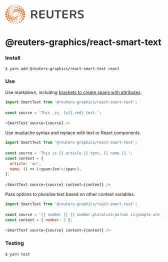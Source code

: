 ![](badge.svg)

# @reuters-graphics/react-smart-text


### Install

```
$ yarn add @reuters-graphics/react-smart-text react
```

### Use

Use markdown, including [brackets to create spans with attributes](https://github.com/sethvincent/remark-bracketed-spans).

```javascript
import SmartText from '@reuters-graphics/react-smart-text';

const source = 'This _is_ [a]{.red} test.';

<SmartText source={source} />
```

Use mustache syntax and replace with text or React components.

```javascript
import SmartText from '@reuters-graphics/react-smart-text';

const source = 'This is {{ article }} test, {{ name }}.';
const context = {
  article: 'an',
  name: () => (<span>Jon!</span>),
};

<SmartText source={source} context={context} />
```

Pass options to pluralize text based on other context variables.

```javascript
import SmartText from '@reuters-graphics/react-smart-text';

const source = '{{ number }} {{ number.pluralize:person is|people are }} typing.';
const context = { number: 2 };

<SmartText source={source} context={context} />
```


### Testing

```
$ yarn test
```
